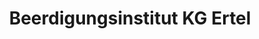 ---
title: "Beerdigungsinstitut KG Ertel"
url: /rostock/beerdigungsinstitut-kg-ertel/
shop: Bestattungen
---